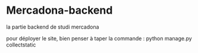 # Mercadona-backend
la partie backend de studi mercadona

pour déployer le site, bien penser à taper la commande : 
python manage.py collectstatic 
